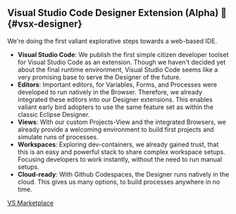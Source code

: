 ## Visual Studio Code Designer Extension (Alpha) 🧪 {#vsx-designer}

We're doing the first valiant explorative steps towards a web-based IDE.

- **Visual Studio Code**: We publish the first simple citizen developer toolset for Visual Studio Code as an extension. Though we haven't decided yet about the final runtime environment, Visual Studio Code seems like a very promising base to serve the Designer of the future.
- **Editors**: Important editors, for Variables, Forms, and Processes were developed to run natively in the Browser. Therefore, we already integrated these editors into our Designer extensions. This enables valiant early bird adopters to use the same feature set as within the classic Eclipse Designer.
- **Views**: With our custom Projects-View and the integrated Browsers, we already provide a welcoming environment to build first projects and simulate runs of processes.
- **Workspaces**: Exploring dev-containers, we already gained trust, that this is an easy and powerful stack to share complex workspace setups. Focusing developers to work instantly, without the need to run manual setups.
- **Cloud-ready**: With Github Codespaces, the Designer runs natively in the cloud. This gives us many options, to build processes anywhere in no time.

<div class="short-links">
	<a href="https://marketplace.visualstudio.com/items?itemName=axon-ivy.designer-11"
		target="_blank" rel="noopener noreferrer">
		<i class="si si-book"></i> VS Marketplace
	</a>
</div>